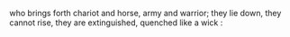 who brings forth chariot and horse, army and warrior; they lie down, they cannot rise, they are extinguished, quenched like a wick :
